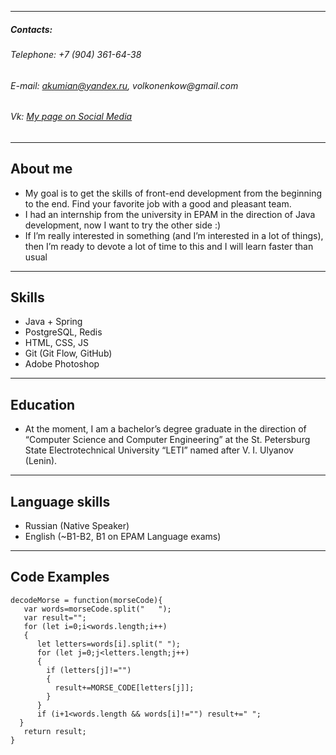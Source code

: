 
---

##### **Contacts**:
###### _Telephone: +7 (904) 361-64-38_
###### _E-mail: akumian@yandex.ru, volkonenkow@gmail.com_
###### _Vk: [My page on Social Media](https://vk.com/akumian)_

---

## About me

* My goal is to get the skills of front-end development from the beginning to the end. Find your favorite job with a good and pleasant team.
* I had an internship from the university in EPAM in the direction of Java development, now I want to try the other side :)
* If I’m really interested in something (and I’m interested in a lot of things), then I’m ready to devote a lot of time to this and I will learn faster than usual

---

## Skills

* Java + Spring
* PostgreSQL, Redis
* HTML, CSS, JS
* Git (Git Flow, GitHub)
* Adobe Photoshop

---

## Education

*  At the moment, I am a bachelor’s degree graduate in the direction of “Computer Science and Computer Engineering” at the St. Petersburg State Electrotechnical University “LETI” named after V. I. Ulyanov (Lenin).

---

## Language skills

* Russian (Native Speaker)
* English (~B1-B2, B1 on EPAM Language exams)

---

## Code Examples

```
decodeMorse = function(morseCode){
   var words=morseCode.split("   ");
   var result="";
   for (let i=0;i<words.length;i++)
   {
      let letters=words[i].split(" ");
      for (let j=0;j<letters.length;j++)
      {
        if (letters[j]!="")  
        {
          result+=MORSE_CODE[letters[j]];  
        }
      }
      if (i+1<words.length && words[i]!="") result+=" ";
  }
   return result;
}
```
